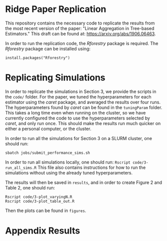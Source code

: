 # Ridge Paper Replication

This repository contains the necessary code to replicate the results from the most recent version of the paper: "Linear Aggregation in Tree-based Estimators." 
This draft can be found at: https://arxiv.org/abs/1906.06463.

In order to run the replication code, the *Rforestry* package is required.
The *Rforestry* package can be installed using:
```
install.packages("Rforestry")
```

# Replicating Simulations

In order to replicate the simulations in Section 3, we provide the scripts in the `code/` folder.
For the paper, we tuned the hyperparameters for each estimator using the *caret* package, and 
averaged the results over four runs.
The hyperparameters found by *caret* can be found in the `tuningParam` folder.
This takes a long time even when running on the cluster, so we have currently configured
the code to use the hyperparameters selected by *caret*, and only run once. 
This should make the results run much quicker on either a personal computer, or the cluster.

In order to run all the simulations for Section 3 on a SLURM cluster, one should run:
```
sbatch jobs/submit_performance_sims.sh
```
In order to run all simulations locally, one should run:
``
Rscript code/3-run_all_sims.R
``
This file also contains instructions for how to run the simulations without using 
the already tuned hyperparameters.

The results will then be saved in `results`, and in order to create Figure 2 and Table 2, 
one should run:
```
Rscript code/3-plot_varyingN.R 
Rscript code/3-plot_table_out.R
```
Then the plots can be found in `figures`.

# Appendix Results

